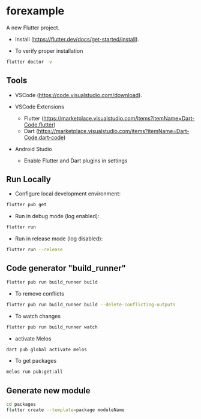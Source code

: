 # forexample

A new Flutter project.

- Install (<https://flutter.dev/docs/get-started/install>).

- To verify proper installation
```sh
flutter doctor -v
```

## Tools

- VSCode (<https://code.visualstudio.com/download>).
- VSCode Extensions
    - Flutter (<https://marketplace.visualstudio.com/items?itemName=Dart-Code.flutter>)
    - Dart (<https://marketplace.visualstudio.com/items?itemName=Dart-Code.dart-code>)

- Android Studio
    - Enable Flutter and Dart plugins in settings

## Run Locally

- Configure local development environment:
```sh
flutter pub get
```

- Run in debug mode (log enabled):
```sh
flutter run
```

- Run in release mode (log disabled):
```sh
flutter run --release
```

## Code generator "build_runner"
```sh
flutter pub run build_runner build
```

- To remove conflicts
```sh
flutter pub run build_runner build --delete-conflicting-outputs
```

- To watch changes
```sh
flutter pub run build_runner watch
```

- activate Melos
```sh
dart pub global activate melos
```

- To get packages

```sh
melos run pub:get:all
```

## Generate new module

```sh
cd packages
flutter create --template=package moduleName
```